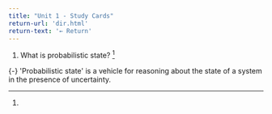 ```yaml
---
title: "Unit 1 - Study Cards"
return-url: 'dir.html'
return-text: '← Return'
---
```



1. What is probabilistic state? [^prob]
[^prob]:
  {-} 'Probabilistic state' is a vehicle for reasoning about the state of a system in the presence of uncertainty.
